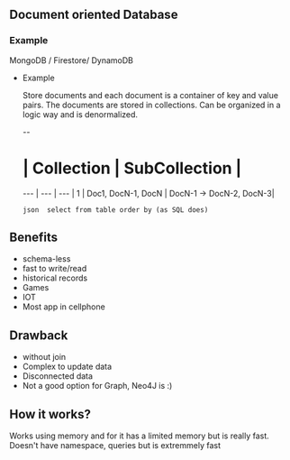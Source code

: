 ## Document oriented Database
### Example
MongoDB / Firestore/ DynamoDB
- Example
    
    Store documents and each document is a container of key and value pairs. The documents are stored in collections.
    Can be organized in a logic way and is denormalized.
    
    -- 
    #   | Collection   | SubCollection |
    --- | ---   | --- |
    1   | Doc1, DocN-1, DocN | DocN-1 -> DocN-2, DocN-3|
    
    ``json 
    select from table order by (as SQL does)
    ``
    

## Benefits
 - schema-less
 - fast to write/read
 - historical records
 - Games
 - IOT
 - Most app in cellphone

## Drawback
 - without join
 - Complex to update data
 - Disconnected data
 - Not a good option for Graph, Neo4J is :)
 
## How it works?
Works using memory and for it has a limited memory but is really fast.
Doesn't have namespace, queries but is extremmely fast    